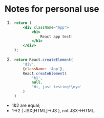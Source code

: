 # Notes for personal use

1. ```jsx
    return (
        <div className="App">
            <h1>
                React app test!
            </h1>
        </div>
    );
    ```
2. ```jsx
    return React.createElement(
        'div',
        {className: 'App'},
        React.createElement(
            'h1',
            null,
            'Hi, just testing!\nyo'
        )
    )
    ```

- 1&2 are equal;
- 1->2 ( JSX[HTML]->JS ), not JSX->HTML.